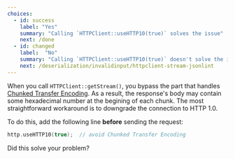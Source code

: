```yaml
---
choices:
  - id: success
    label: "Yes"
    summary: "Calling `HTTPClient::useHTTP10(true)` solves the issue"
    next: /done
  - id: changed
    label:  "No"
    summary: "Calling `HTTPClient::useHTTP10(true)` doesn't solve the issue"
    next: /deserialization/invalidinput/httpclient-stream-jsonlint
---
```


When you call `HTTPClient::getStream()`, you bypass the part that handles [Chunked Transfer Encoding](https://en.wikipedia.org/wiki/Chunked_transfer_encoding).
As a result, the response's body may contain some hexadecimal number at the begining of each chunk.
The most straightforward workaround is to downgrade the connection to HTTP 1.0.

To do this, add the following line **before** sending the request:

```c++
http.useHTTP10(true);  // avoid Chunked Transfer Encoding
```

Did this solve your problem?
